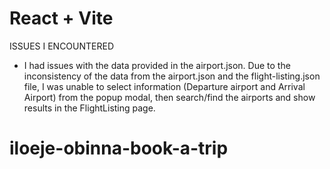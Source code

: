 # React + Vite

ISSUES I ENCOUNTERED

- I had issues with the data provided in the airport.json. Due to the inconsistency of the data from the airport.json and the flight-listing.json file, I was unable to select information (Departure airport and Arrival Airport) from the popup modal, then search/find the airports and show results in the FlightListing page.

# iloeje-obinna-book-a-trip
